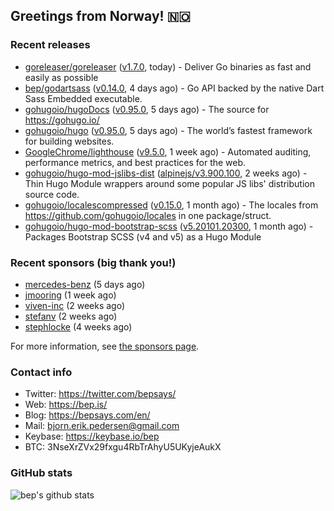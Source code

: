 ## Greetings from Norway! 🇳🇴

### Recent releases
- [goreleaser/goreleaser](https://github.com/goreleaser/goreleaser) ([v1.7.0](https://github.com/goreleaser/goreleaser/releases/tag/v1.7.0), today) - Deliver Go binaries as fast and easily as possible
- [bep/godartsass](https://github.com/bep/godartsass) ([v0.14.0](https://github.com/bep/godartsass/releases/tag/v0.14.0), 4 days ago) - Go API backed by the native Dart Sass Embedded executable.
- [gohugoio/hugoDocs](https://github.com/gohugoio/hugoDocs) ([v0.95.0](https://github.com/gohugoio/hugoDocs/releases/tag/v0.95.0), 5 days ago) - The source for https://gohugo.io/
- [gohugoio/hugo](https://github.com/gohugoio/hugo) ([v0.95.0](https://github.com/gohugoio/hugo/releases/tag/v0.95.0), 5 days ago) - The world’s fastest framework for building websites.
- [GoogleChrome/lighthouse](https://github.com/GoogleChrome/lighthouse) ([v9.5.0](https://github.com/GoogleChrome/lighthouse/releases/tag/v9.5.0), 1 week ago) - Automated auditing, performance metrics, and best practices for the web.
- [gohugoio/hugo-mod-jslibs-dist](https://github.com/gohugoio/hugo-mod-jslibs-dist) ([alpinejs/v3.900.100](https://github.com/gohugoio/hugo-mod-jslibs-dist/releases/tag/alpinejs%2Fv3.900.100), 2 weeks ago) - Thin Hugo Module wrappers around some popular JS libs&#39; distribution source code.
- [gohugoio/localescompressed](https://github.com/gohugoio/localescompressed) ([v0.15.0](https://github.com/gohugoio/localescompressed/releases/tag/v0.15.0), 1 month ago) - The locales from https://github.com/gohugoio/locales in one package/struct.
- [gohugoio/hugo-mod-bootstrap-scss](https://github.com/gohugoio/hugo-mod-bootstrap-scss) ([v5.20101.20300](https://github.com/gohugoio/hugo-mod-bootstrap-scss/releases/tag/v5.20101.20300), 1 month ago) - Packages Bootstrap SCSS (v4 and v5) as a Hugo Module


### Recent sponsors (big thank you!)

- [mercedes-benz](https://github.com/mercedes-benz) (5 days ago)
- [jmooring](https://github.com/jmooring) (1 week ago)
- [viven-inc](https://github.com/viven-inc) (2 weeks ago)
- [stefanv](https://github.com/stefanv) (2 weeks ago)
- [stephlocke](https://github.com/stephlocke) (4 weeks ago)

For more information, see [the sponsors page](https://github.com/sponsors/bep/).

### Contact info
- Twitter: https://twitter.com/bepsays/
- Web: https://bep.is/
- Blog: https://bepsays.com/en/
- Mail: bjorn.erik.pedersen@gmail.com
- Keybase: https://keybase.io/bep
- BTC: 3NseXrZVx29fxgu4RbTrAhyU5UKyjeAukX


### GitHub stats
![bep's github stats](https://github-readme-stats.vercel.app/api?username=bep&count_private=true&hide_title=true)

